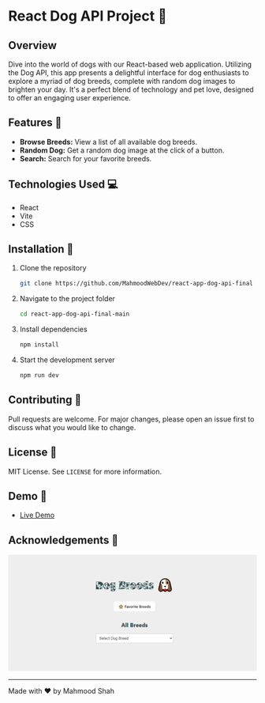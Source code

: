 # React Dog API Project :dog:

## Overview

Dive into the world of dogs with our React-based web application. Utilizing the Dog API, this app presents a delightful interface for dog enthusiasts to explore a myriad of dog breeds, complete with random dog images to brighten your day. It's a perfect blend of technology and pet love, designed to offer an engaging user experience.

## Features :rocket:

- **Browse Breeds:** View a list of all available dog breeds.
- **Random Dog:** Get a random dog image at the click of a button.
- **Search:** Search for your favorite breeds.

## Technologies Used :computer:

- React
- Vite
- CSS

## Installation :wrench:

1. Clone the repository
   ```bash
   git clone https://github.com/MahmoodWebDev/react-app-dog-api-final
   ```
2. Navigate to the project folder
   ```bash
   cd react-app-dog-api-final-main
   ```
3. Install dependencies
   ```bash
   npm install
   ```
4. Start the development server
   ```bash
   npm run dev
   ```

## Contributing :handshake:

Pull requests are welcome. For major changes, please open an issue first to discuss what you would like to change.

## License :page_with_curl:

MIT License. See `LICENSE` for more information.

## Demo :movie_camera:

- [Live Demo](https://react-app-dog-api-final.vercel.app/)

## Acknowledgements :clap:

![Dog API](https://github.com/MahmoodWebDev/react-app-dog-api-final/blob/main/demo.png)

---

Made with :heart: by Mahmood Shah
